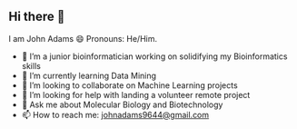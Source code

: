 ## Hi there 👋

I am John Adams 😄 Pronouns: He/Him.

- 🔭 I’m  a junior bioinformatician working on solidifying my Bioinformatics skills
- 🌱 I’m currently learning Data Mining
- 👯 I’m looking to collaborate on Machine Learning projects
- 🤔 I’m looking for help with landing a volunteer remote project
- 💬 Ask me about Molecular Biology and Biotechnology
- 📫 How to reach me: johnadams9644@gmail.com
